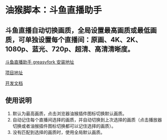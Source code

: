 # 油猴脚本：斗鱼直播助手

## 斗鱼直播自动切换画质，全局设置最高画质或最低画质，可单独设置每个直播间：原画、4K、2K、1080p、蓝光、720p、超清、高清清晰度。

[斗鱼直播助手 greasyfork 安装地址](https://greasyfork.org/zh-CN/scripts/430268-%E6%96%97%E9%B1%BC%E7%9B%B4%E6%92%AD%E5%8A%A9%E6%89%8B)

[项目地址](https://github.com/Eished/douyu-helper)

[开发文档](https://github.com/Eished/douyu-helper/tree/main/docs)

## 使用说明

1. 默认为最高画质，点击浏览器油猴插件图标切换默认画质。
2. 自动记住每个直播间选择的画质，并自动切换到上次选择的画质（点击播放器切换或者油猴插件图标切换都可以记住选择的画质）。
3. 没有匹配到选择的画质时，使用全局默认画质。

